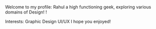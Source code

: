 Welcome to my profile:
Rahul
a high functioning geek, exploring various domains of Design! !


Interests:
Graphic Design
UI/UX
I hope you enjoyed!
